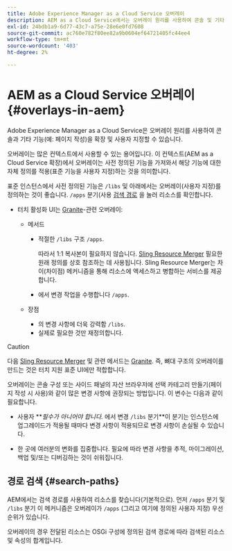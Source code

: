 ```yaml
---
title: Adobe Experience Manager as a Cloud Service 오버레이
description: AEM as a Cloud Service에서는 오버레이 원리를 사용하여 콘솔 및 기타 기능을 확장 및 사용자 지정할 수 있습니다
exl-id: 24bdb1a9-6d77-43c7-a75e-28e6e0fd7608
source-git-commit: ac760e782f80ee82a9b0604ef64721405fc44ee4
workflow-type: tm+mt
source-wordcount: '403'
ht-degree: 2%

---
```


# AEM as a Cloud Service 오버레이 {#overlays-in-aem}

Adobe Experience Manager as a Cloud Service은 오버레이 원리를 사용하여 콘솔과 기타 기능(예: 페이지 작성)을 확장 및 사용자 지정할 수 있습니다.

오버레이는 많은 컨텍스트에서 사용할 수 있는 용어입니다. 이 컨텍스트(AEM as a Cloud Service 확장)에서 오버레이는 사전 정의된 기능을 가져와서 해당 기능에 대한 자체 정의를 적용(표준 기능을 사용자 지정)하는 것을 의미합니다.

표준 인스턴스에서 사전 정의된 기능은 `/libs` 및 아래에서는 오버레이(사용자 지정)를 정의하는 것이 좋습니다. `/apps` 분기(사용 [검색 경로](#search-paths) 을 눌러 리소스를 확인합니다.

* 터치 활성화 UI는 [Granite](https://helpx.adobe.com/experience-manager/6-5/sites/developing/using/reference-materials/granite-ui/api/index.html)-관련 오버레이:

   * 메서드

      * 적절한 `/libs` 구조 `/apps`.

         따라서 1:1 복사본이 필요하지 않습니다. [Sling Resource Merger](/help/implementing/developing/introduction/sling-resource-merger.md) 필요한 원래 정의를 상호 참조하는 데 사용됩니다. Sling Resource Merger는 차이(차이점) 메커니즘을 통해 리소스에 액세스하고 병합하는 서비스를 제공합니다.

      * 에서 변경 작업을 수행합니다 `/apps`.
   * 장점

      * 의 변경 사항에 더욱 강력함 `/libs`.
      * 실제로 필요한 것만 재정의합니다.


>[!CAUTION]
>
>다음 [Sling Resource Merger](/help/implementing/developing/introduction/sling-resource-merger.md) 및 관련 메서드는 [Granite](https://www.adobe.io/experience-manager/reference-materials/6-5/granite-ui/api/jcr_root/libs/granite/ui/index.html). 즉, 뼈대 구조의 오버레이를 만드는 것은 터치 지원 표준 UI에만 적합합니다.

오버레이는 콘솔 구성 또는 사이드 패널의 자산 브라우저에 선택 카테고리 만들기(페이지 작성 시 사용)와 같이 많은 변경 사항에 권장되는 방법입니다. 이 변수는 다음과 같이 필요합니다.

* 사용자 ***필수가 아니어야 합니다.* 에서 변경 `/libs` 분기&#x200B;**이 분기는 인스턴스에 업그레이드가 적용될 때마다 변경 사항이 적용되므로 변경 사항이 손실될 수 있습니다.

* 한 곳에 여러분의 변화를 집중합니다. 필요에 따라 변경 사항을 추적, 마이그레이션, 백업 및/또는 디버깅하는 것이 쉬워집니다.

## 경로 검색 {#search-paths}

AEM에서는 검색 경로를 사용하여 리소스를 찾습니다(기본적으로). 먼저 `/apps` 분기 및 `/libs` 분기 이 메커니즘은 오버레이가 `/apps` (그리고 여기에 정의된 사용자 지정) 우선순위가 있습니다.

오버레이의 경우 전달된 리소스는 OSGi 구성에 정의된 검색 경로에 따라 검색된 리소스 및 속성의 합계입니다.
